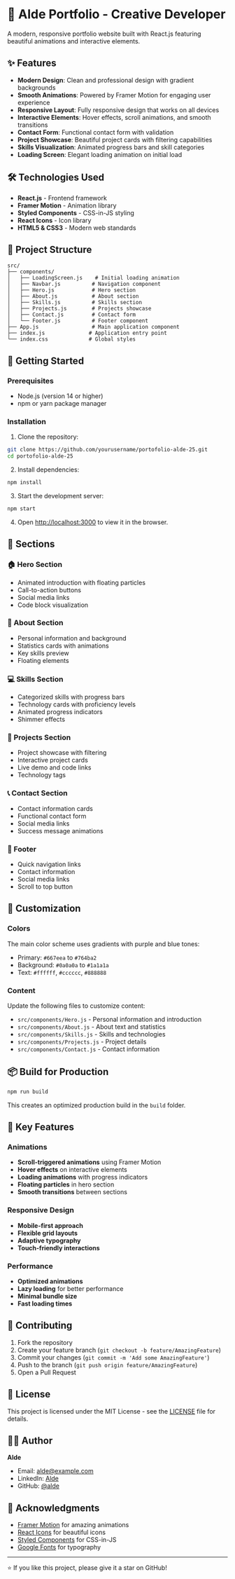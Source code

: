 # 🚀 Alde Portfolio - Creative Developer

A modern, responsive portfolio website built with React.js featuring beautiful animations and interactive elements.

## ✨ Features

- **Modern Design**: Clean and professional design with gradient backgrounds
- **Smooth Animations**: Powered by Framer Motion for engaging user experience
- **Responsive Layout**: Fully responsive design that works on all devices
- **Interactive Elements**: Hover effects, scroll animations, and smooth transitions
- **Contact Form**: Functional contact form with validation
- **Project Showcase**: Beautiful project cards with filtering capabilities
- **Skills Visualization**: Animated progress bars and skill categories
- **Loading Screen**: Elegant loading animation on initial load

## 🛠️ Technologies Used

- **React.js** - Frontend framework
- **Framer Motion** - Animation library
- **Styled Components** - CSS-in-JS styling
- **React Icons** - Icon library
- **HTML5 & CSS3** - Modern web standards

## 📁 Project Structure

```
src/
├── components/
│   ├── LoadingScreen.js    # Initial loading animation
│   ├── Navbar.js          # Navigation component
│   ├── Hero.js            # Hero section
│   ├── About.js           # About section
│   ├── Skills.js          # Skills section
│   ├── Projects.js        # Projects showcase
│   ├── Contact.js         # Contact form
│   └── Footer.js          # Footer component
├── App.js                 # Main application component
├── index.js              # Application entry point
└── index.css             # Global styles
```

## 🚀 Getting Started

### Prerequisites

- Node.js (version 14 or higher)
- npm or yarn package manager

### Installation

1. Clone the repository:
```bash
git clone https://github.com/yourusername/portofolio-alde-25.git
cd portofolio-alde-25
```

2. Install dependencies:
```bash
npm install
```

3. Start the development server:
```bash
npm start
```

4. Open [http://localhost:3000](http://localhost:3000) to view it in the browser.

## 📱 Sections

### 🏠 Hero Section
- Animated introduction with floating particles
- Call-to-action buttons
- Social media links
- Code block visualization

### 👤 About Section
- Personal information and background
- Statistics cards with animations
- Key skills preview
- Floating elements

### 💻 Skills Section
- Categorized skills with progress bars
- Technology cards with proficiency levels
- Animated progress indicators
- Shimmer effects

### 🎯 Projects Section
- Project showcase with filtering
- Interactive project cards
- Live demo and code links
- Technology tags

### 📞 Contact Section
- Contact information cards
- Functional contact form
- Social media links
- Success message animations

### 🦶 Footer
- Quick navigation links
- Contact information
- Social media links
- Scroll to top button

## 🎨 Customization

### Colors
The main color scheme uses gradients with purple and blue tones:
- Primary: `#667eea` to `#764ba2`
- Background: `#0a0a0a` to `#1a1a1a`
- Text: `#ffffff`, `#cccccc`, `#888888`

### Content
Update the following files to customize content:
- `src/components/Hero.js` - Personal information and introduction
- `src/components/About.js` - About text and statistics
- `src/components/Skills.js` - Skills and technologies
- `src/components/Projects.js` - Project details
- `src/components/Contact.js` - Contact information

## 📦 Build for Production

```bash
npm run build
```

This creates an optimized production build in the `build` folder.

## 🌟 Key Features

### Animations
- **Scroll-triggered animations** using Framer Motion
- **Hover effects** on interactive elements
- **Loading animations** with progress indicators
- **Floating particles** in hero section
- **Smooth transitions** between sections

### Responsive Design
- **Mobile-first approach**
- **Flexible grid layouts**
- **Adaptive typography**
- **Touch-friendly interactions**

### Performance
- **Optimized animations**
- **Lazy loading** for better performance
- **Minimal bundle size**
- **Fast loading times**

## 🤝 Contributing

1. Fork the repository
2. Create your feature branch (`git checkout -b feature/AmazingFeature`)
3. Commit your changes (`git commit -m 'Add some AmazingFeature'`)
4. Push to the branch (`git push origin feature/AmazingFeature`)
5. Open a Pull Request

## 📄 License

This project is licensed under the MIT License - see the [LICENSE](LICENSE) file for details.

## 👨‍💻 Author

**Alde**
- Email: alde@example.com
- LinkedIn: [Alde](https://linkedin.com)
- GitHub: [@alde](https://github.com)

## 🙏 Acknowledgments

- [Framer Motion](https://www.framer.com/motion/) for amazing animations
- [React Icons](https://react-icons.github.io/react-icons/) for beautiful icons
- [Styled Components](https://styled-components.com/) for CSS-in-JS
- [Google Fonts](https://fonts.google.com/) for typography

---

⭐ If you like this project, please give it a star on GitHub!

